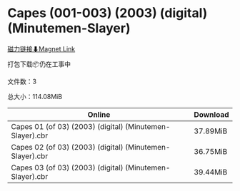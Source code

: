 # Capes (001-003) (2003) (digital) (Minutemen-Slayer)

[磁力链接⬇Magnet Link](magnet:?xt=urn:btih:16b123ff0d4c116717d45d05ae02f839fc95d8cd&dn=Capes%20%28001-003%29%20%282003%29%20%28digital%29%20%28Minutemen-Slayer%29)

打包下载📦仍在工事中

文件数：3

总大小：114.08MiB

Online | Download
--- | ---
Capes 01 (of 03) (2003) (digital) (Minutemen-Slayer).cbr | 37.89MiB
Capes 02 (of 03) (2003) (digital) (Minutemen-Slayer).cbr | 36.75MiB
Capes 03 (of 03) (2003) (digital) (Minutemen-Slayer).cbr | 39.44MiB